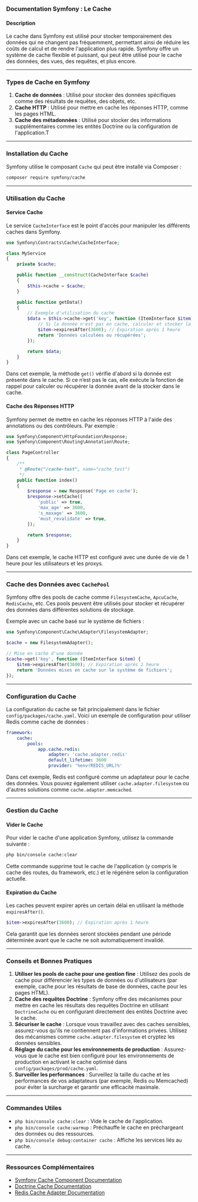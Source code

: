 ### Documentation Symfony : Le Cache

#### Description

Le cache dans Symfony est utilisé pour stocker temporairement des données qui ne changent pas fréquemment, permettant ainsi de réduire les coûts de calcul et de rendre l'application plus rapide. Symfony offre un système de cache flexible et puissant, qui peut être utilisé pour le cache des données, des vues, des requêtes, et plus encore.

---

### Types de Cache en Symfony

1. **Cache de données** : Utilisé pour stocker des données spécifiques comme des résultats de requêtes, des objets, etc.
2. **Cache HTTP** : Utilisé pour mettre en cache les réponses HTTP, comme les pages HTML.
3. **Cache des métadonnées** : Utilisé pour stocker des informations supplémentaires comme les entités Doctrine ou la configuration de l'application.T

---

### Installation du Cache

Symfony utilise le composant `Cache` qui peut être installé via Composer :

```bash
composer require symfony/cache
```

---

### Utilisation du Cache

#### Service Cache

Le service `CacheInterface` est le point d'accès pour manipuler les différents caches dans Symfony.

```php
use Symfony\Contracts\Cache\CacheInterface;

class MyService
{
    private $cache;

    public function __construct(CacheInterface $cache)
    {
        $this->cache = $cache;
    }

    public function getData()
    {
        // Exemple d'utilisation du cache
        $data = $this->cache->get('key', function (ItemInterface $item) {
            // Si la donnée n'est pas en cache, calculer et stocker la donnée
            $item->expiresAfter(3600); // Expiration après 1 heure
            return 'Données calculées ou récupérées';
        });

        return $data;
    }
}
```

Dans cet exemple, la méthode `get()` vérifie d'abord si la donnée est présente dans le cache. Si ce n’est pas le cas, elle exécute la fonction de rappel pour calculer ou récupérer la donnée avant de la stocker dans le cache.

#### Cache des Réponses HTTP

Symfony permet de mettre en cache les réponses HTTP à l'aide des annotations ou des contrôleurs. Par exemple :

```php
use Symfony\Component\HttpFoundation\Response;
use Symfony\Component\Routing\Annotation\Route;

class PageController
{
    /**
     * @Route("/cache-test", name="cache_test")
     */
    public function index()
    {
        $response = new Response('Page en cache');
        $response->setCache([
            'public' => true,
            'max_age' => 3600,
            's_maxage' => 3600,
            'must_revalidate' => true,
        ]);

        return $response;
    }
}
```

Dans cet exemple, le cache HTTP est configuré avec une durée de vie de 1 heure pour les utilisateurs et les proxys.

---

### Cache des Données avec `CachePool`

Symfony offre des pools de cache comme `FilesystemCache`, `ApcuCache`, `RedisCache`, etc. Ces pools peuvent être utilisés pour stocker et récupérer des données dans différentes solutions de stockage.

Exemple avec un cache basé sur le système de fichiers :

```php
use Symfony\Component\Cache\Adapter\FilesystemAdapter;

$cache = new FilesystemAdapter();

// Mise en cache d'une donnée
$cache->get('key', function (ItemInterface $item) {
    $item->expiresAfter(3600); // Expiration après 1 heure
    return 'Données mises en cache sur le système de fichiers';
});
```

---

### Configuration du Cache

La configuration du cache se fait principalement dans le fichier `config/packages/cache.yaml`. Voici un exemple de configuration pour utiliser Redis comme cache de données :

```yaml
framework:
    cache:
        pools:
            app.cache.redis:
                adapter: 'cache.adapter.redis'
                default_lifetime: 3600
                provider: '%env(REDIS_URL)%'
```

Dans cet exemple, Redis est configuré comme un adaptateur pour le cache des données. Vous pouvez également utiliser `cache.adapter.filesystem` ou d'autres solutions comme `cache.adapter.memcached`.

---

### Gestion du Cache

#### Vider le Cache

Pour vider le cache d'une application Symfony, utilisez la commande suivante :

```bash
php bin/console cache:clear
```

Cette commande supprime tout le cache de l'application (y compris le cache des routes, du framework, etc.) et le régénère selon la configuration actuelle.

#### Expiration du Cache

Les caches peuvent expirer après un certain délai en utilisant la méthode `expiresAfter()`.

```php
$item->expiresAfter(3600); // Expiration après 1 heure
```

Cela garantit que les données seront stockées pendant une période déterminée avant que le cache ne soit automatiquement invalidé.

---

### Conseils et Bonnes Pratiques

1. **Utiliser les pools de cache pour une gestion fine** : Utilisez des pools de cache pour différencier les types de données ou d'utilisateurs (par exemple, cache pour les résultats de base de données, cache pour les pages HTML).
2. **Cache des requêtes Doctrine** : Symfony offre des mécanismes pour mettre en cache les résultats des requêtes Doctrine en utilisant `DoctrineCache` ou en configurant directement des entités Doctrine avec le cache.
3. **Sécuriser le cache** : Lorsque vous travaillez avec des caches sensibles, assurez-vous qu'ils ne contiennent pas d'informations privées. Utilisez des mécanismes comme `cache.adapter.filesystem` et cryptez les données sensibles.
4. **Réglage du cache pour les environnements de production** : Assurez-vous que le cache est bien configuré pour les environnements de production en activant le cache optimisé dans `config/packages/prod/cache.yaml`.
5. **Surveiller les performances** : Surveillez la taille du cache et les performances de vos adaptateurs (par exemple, Redis ou Memcached) pour éviter la surcharge et garantir une efficacité maximale.

---

### Commandes Utiles

- `php bin/console cache:clear` : Vide le cache de l'application.
- `php bin/console cache:warmup` : Préchauffe le cache en préchargeant des données ou des ressources.
- `php bin/console debug:container cache` : Affiche les services liés au cache.

---

### Ressources Complémentaires

- [Symfony Cache Component Documentation](https://symfony.com/doc/current/components/cache.html)
- [Doctrine Cache Documentation](https://www.doctrine-project.org/projects/doctrine-cache.html)
- [Redis Cache Adapter Documentation](https://symfony.com/doc/current/cache/adapters/redis.html)